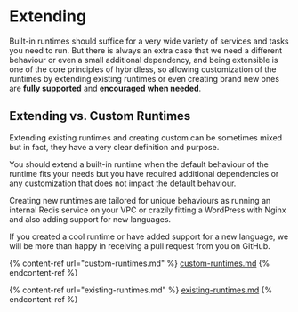 # Extending

Built-in runtimes should suffice for a very wide variety of services and tasks you need to run. But there is always an extra case that we need a different behaviour or even a small additional dependency, and being extensible is one of the core principles of hybridless, so allowing customization of the runtimes by extending existing runtimes or even creating brand new ones are **fully supported** and **encouraged** **when needed**.

## Extending vs. Custom Runtimes

Extending existing runtimes and creating custom can be sometimes mixed but in fact, they have a very clear definition and purpose.

You should extend a built-in runtime when the default behaviour of the runtime fits your needs but you have required additional dependencies or any customization that does not impact the default behaviour.

Creating new runtimes are tailored for unique behaviours as running an internal Redis service on your VPC or crazily fitting a WordPress with Nginx and also adding support for new languages.

If you created a cool runtime or have added support for a new language, we will be more than happy in receiving a pull request from you on GitHub.

{% content-ref url="custom-runtimes.md" %}
[custom-runtimes.md](custom-runtimes.md)
{% endcontent-ref %}

{% content-ref url="existing-runtimes.md" %}
[existing-runtimes.md](existing-runtimes.md)
{% endcontent-ref %}

